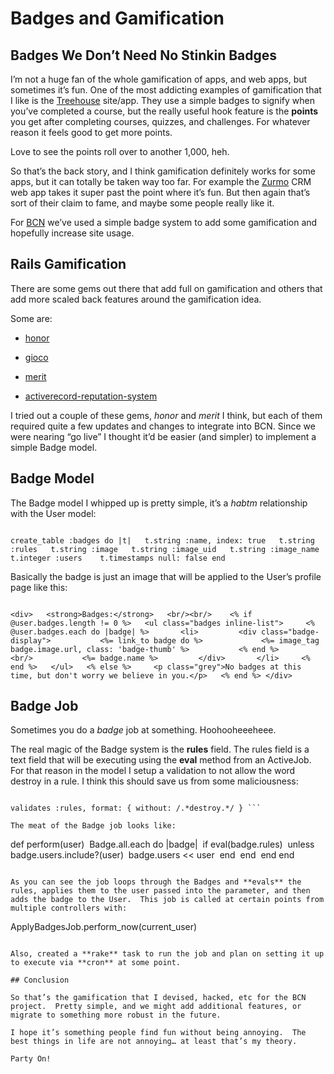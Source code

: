 # Badges and Gamification

## Badges We Don’t Need No Stinkin Badges

I’m not a huge fan of the whole gamification of apps, and web apps, but sometimes it’s fun.  One of the most addicting examples of gamification that I like is the [Treehouse](http://teamtreehouse.com/adamsommer) site/app.  They use a simple badges to signify when you’ve completed a course, but the really useful hook feature is the **points** you get after completing courses, quizzes, and challenges.  For whatever reason it feels good to get more points.

Love to see the points roll over to another 1,000, heh.

So that’s the back story, and I think gamification definitely works for some apps, but it can totally be taken way too far.  For example the [Zurmo](http://zurmo.org/) CRM web app takes it super past the point where it’s fun.  But then again that’s sort of their claim to fame, and maybe some people really like it.

For [BCN](https://github.com/asommer70/bcn) we’ve used a simple badge system to add some gamification and hopefully increase site usage.

## Rails Gamification

There are some gems out there that add full on gamification and others that add more scaled back features around the gamification idea.

Some are:

* [honor](https://www.ruby-toolbox.com/projects/honor)

* [gioco](https://github.com/joaomdmoura/gioco)

* [merit](https://github.com/merit-gem/merit)

* [activerecord-reputation-system](https://www.ruby-toolbox.com/projects/activerecord-reputation-system)

I tried out a couple of these gems, *honor* and *merit* I think, but each of them required quite a few updates and changes to integrate into BCN.  Since we were nearing “go live” I thought it’d be easier (and simpler) to implement a simple Badge model.

## Badge Model

The Badge model I whipped up is pretty simple, it’s a *habtm* relationship with the User model:

```

create_table :badges do |t|   t.string :name, index: true   t.string :rules   t.string :image   t.string :image_uid   t.string :image_name   t.integer :users    t.timestamps null: false end

```

Basically the badge is just an image that will be applied to the User’s profile page like this:

```

<div>   <strong>Badges:</strong>   <br/><br/>    <% if @user.badges.length != 0 %>   <ul class="badges inline-list">     <% @user.badges.each do |badge| %>       <li>         <div class="badge-display">           <%= link_to badge do %>             <%= image_tag badge.image.url, class: 'badge-thumb' %>           <% end %>           <br/>           <%= badge.name %>         </div>       </li>     <% end %>   </ul>   <% else %>     <p class="grey">No badges at this time, but don't worry we believe in you.</p>   <% end %> </div>

```

## Badge Job

Sometimes you do a *badge* job at something.  Hoohooheeeheee.

The real magic of the Badge system is the **rules** field.  The rules field is a text field that will be executing using the **eval** method from an ActiveJob.  For that reason in the model I setup a validation to not allow the word destroy in a rule.  I think this should save us from some maliciousness:

```

validates :rules, format: { without: /.*destroy.*/ } ```

The meat of the Badge job looks like:

```

def perform(user)   Badge.all.each do |badge|     if eval(badge.rules)       unless badge.users.include?(user)         badge.users << user       end     end   end end

```

As you can see the job loops through the Badges and **evals** the rules, applies them to the user passed into the parameter, and then adds the badge to the User.  This job is called at certain points from multiple controllers with:

```

ApplyBadgesJob.perform_now(current_user)

```

Also, created a **rake** task to run the job and plan on setting it up to execute via **cron** at some point.

## Conclusion

So that’s the gamification that I devised, hacked, etc for the BCN project.  Pretty simple, and we might add additional features, or migrate to something more robust in the future.

I hope it’s something people find fun without being annoying.  The best things in life are not annoying… at least that’s my theory.

Party On!